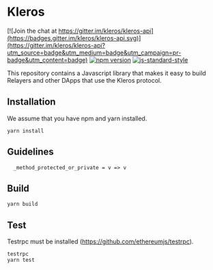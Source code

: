 # Kleros

[![Join the chat at https://gitter.im/kleros/kleros-api](https://badges.gitter.im/kleros/kleros-api.svg)](https://gitter.im/kleros/kleros-api?utm_source=badge&utm_medium=badge&utm_campaign=pr-badge&utm_content=badge) [![npm version](https://badge.fury.io/js/kleros-api.svg)](https://badge.fury.io/js/kleros-api) [![js-standard-style](https://img.shields.io/badge/code%20style-standard-brightgreen.svg)](https://github.com/standard/standard)

This repository contains a Javascript library that makes it easy to build Relayers and other DApps that use the Kleros protocol.

## Installation

We assume that you have npm and yarn installed.

```
yarn install
```

## Guidelines

```
  _method_protected_or_private = v => v
```

## Build

```
yarn build
```

## Test

Testrpc must be installed (https://github.com/ethereumjs/testrpc).

```
testrpc
yarn test
```

